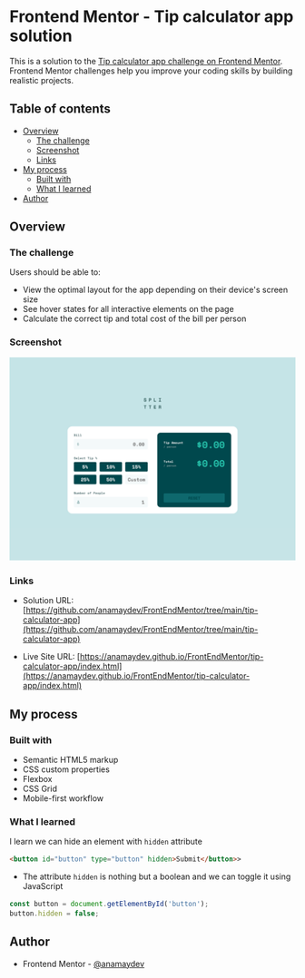 # Frontend Mentor - Tip calculator app solution

This is a solution to the [Tip calculator app challenge on Frontend Mentor](https://www.frontendmentor.io/challenges/tip-calculator-app-ugJNGbJUX). Frontend Mentor challenges help you improve your coding skills by building realistic projects.

## Table of contents

- [Overview](#overview)
  - [The challenge](#the-challenge)
  - [Screenshot](#screenshot)
  - [Links](#links)
- [My process](#my-process)
  - [Built with](#built-with)
  - [What I learned](#what-i-learned)
- [Author](#author)

## Overview

### The challenge

Users should be able to:

- View the optimal layout for the app depending on their device's screen size
- See hover states for all interactive elements on the page
- Calculate the correct tip and total cost of the bill per person

### Screenshot

![](./assets/images/tip-calculator-desktop-view.png)

### Links

- Solution URL: [https://github.com/anamaydev/FrontEndMentor/tree/main/tip-calculator-app](https://github.com/anamaydev/FrontEndMentor/tree/main/tip-calculator-app)

- Live Site URL: [https://anamaydev.github.io/FrontEndMentor/tip-calculator-app/index.html](https://anamaydev.github.io/FrontEndMentor/tip-calculator-app/index.html)

## My process

### Built with

- Semantic HTML5 markup
- CSS custom properties
- Flexbox
- CSS Grid
- Mobile-first workflow

### What I learned
I learn we can hide an element with `hidden` attribute

```html
<button id="button" type="button" hidden>Submit</button>>
```
  - The attribute `hidden` is nothing but a boolean and we can toggle it using JavaScript
```js
const button = document.getElementById('button');
button.hidden = false;
```

## Author

- Frontend Mentor - [@anamaydev](https://www.frontendmentor.io/profile/anamaydev)
